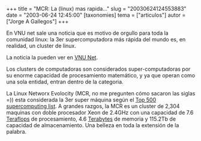 +++
title = "MCR: La (linux) mas rapida..."
slug = "20030624124553883"
date = "2003-06-24 12:45:00"
[taxonomies]
tema = ["articulos"]
autor = ["Jorge A Gallegos"]
+++

En VNU net sale una noticia que es motivo de orgullo para toda la
comunidad linux: la 3er supercomputadora más rápida del mundo es, en
realidad, un cluster de linux.

La noticia la pueden ver en [VNU
Net](http://www.vnunet.com/News/1141778).

<!-- more -->
Los clusters de computadoras son considerados super-computadoras por su
enorme capacidad de procesamiento matemático, y ya que operan como una
sola entidad, entran dentro de la categoria.

La Linux Networx Evolocity (MCR, no me pregunten cómo sacaron las siglas
=)) esta considerada la 3er super máquina según el [Top 500
supercomputing list](http://www.top500.org). A grandes razgos, la MCR es
un cluster de 2,304 maquinas con doble procesador Xeon de 2.4GHz con una
capacidad de 7.6
[Teraflops](http://whatis.techtarget.com/definition/0,,sid9_gci213119,00.html)
de procesamiento, 4.6
[Terabytes](http://searchstorage.techtarget.com/sDefinition/0,,sid5_gci213118,00.html)
de memoria y 115.2Tb de capacidad de almacenamiento. Una belleza en toda
la extensión de la palabra.

